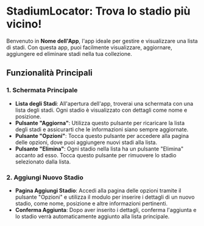 # StadiumLocator: Trova lo stadio più vicino!

Benvenuto in **Nome dell'App**, l'app ideale per gestire e visualizzare una lista di stadi. Con questa app, puoi facilmente visualizzare, aggiornare, aggiungere ed eliminare stadi nella tua collezione.

## Funzionalità Principali

### 1. Schermata Principale

- **Lista degli Stadi**: All'apertura dell'app, troverai una schermata con una lista degli stadi. Ogni stadio è visualizzato con dettagli come nome e posizione.
- **Pulsante "Aggiorna"**: Utilizza questo pulsante per ricaricare la lista degli stadi e assicurarti che le informazioni siano sempre aggiornate.
- **Pulsante "Opzioni"**: Tocca questo pulsante per accedere alla pagina delle opzioni, dove puoi aggiungere nuovi stadi alla lista.
- **Pulsante "Elimina"**: Ogni stadio nella lista ha un pulsante "Elimina" accanto ad esso. Tocca questo pulsante per rimuovere lo stadio selezionato dalla lista.

### 2. Aggiungi Nuovo Stadio

- **Pagina Aggiungi Stadio**: Accedi alla pagina delle opzioni tramite il pulsante "Opzioni" e utilizza il modulo per inserire i dettagli di un nuovo stadio, come nome, posizione e altre informazioni pertinenti.
- **Conferma Aggiunta**: Dopo aver inserito i dettagli, conferma l'aggiunta e lo stadio verrà automaticamente aggiunto alla lista principale.
